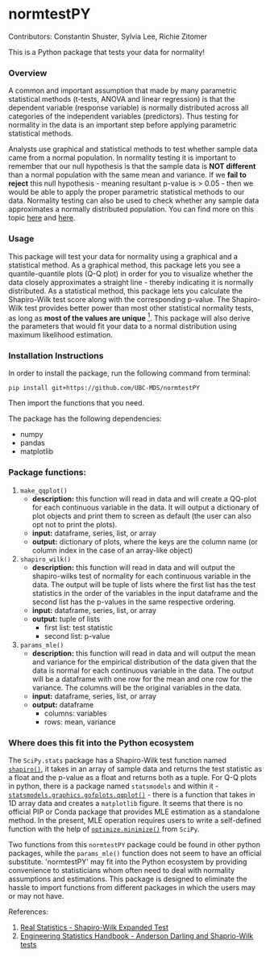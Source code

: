# normtestPY

Contributors: Constantin Shuster, Sylvia Lee, Richie Zitomer

This is a Python package that tests your data for normality!

### Overview    
A common and important assumption that made by many parametric statistical methods (t-tests, ANOVA and linear regression) is that the dependent variable (response variable) is normally distributed across all categories of the independent variables (predictors). Thus testing for normality in the data is an important step before applying parametric statistical methods.

Analysts use graphical and statistical methods to test whether sample data came from a normal population. In normality testing it is important to remember that our null hypothesis is that the sample data is **NOT different** than a normal population with the same mean and variance. If we **fail to reject** this null hypothesis - meaning resultant p-value is > 0.05 - then we would be able to apply the proper parametric statistical methods to our data. Normality testing can also be used to check whether any sample data approximates a normally distributed population. You can find more on this topic [here](https://www.ncbi.nlm.nih.gov/pmc/articles/PMC3693611/) and [here](http://webspace.ship.edu/pgmarr/Geo441/Lectures/Lec%205%20-%20Normality%20Testing.pdf).

### Usage

This package will test your data for normality using a graphical and a statistical method. As a graphical method, this package lets you see a quantile-quantile plots (Q-Q plot) in order for you to visualize whether the data closely approximates a straight line - thereby indicating it is normally distributed. As a statistical method, this package lets you calculate the Shapiro-Wilk test score along with the corresponding p-value. The Shapiro-Wilk test provides better power than most other statistical normality tests, as long as **most of the values are unique** [<sup>1</sup>](https://www.graphpad.com/guides/prism/7/statistics/index.htm?stat_choosing_a_normality_test.htm). This package will also derive the parameters that would fit your data to a normal distribution using maximum likelihood estimation.

### Installation Instructions
In order to install the package, run the following command from terminal:
```{bash}
pip install git+https://github.com/UBC-MDS/normtestPY
```
Then import the functions that you need.

The package has the following dependencies:
- numpy
- pandas
- matplotlib

### Package functions:  
1. `make_qqplot()`
    - **description:** this function will read in data and will create a QQ-plot for each continuous variable in the data. It will output a dictionary of plot objects and print them to screen as default (the user can also opt not to print the plots).
    - **input:** dataframe, series, list, or array
    - **output:** dictionary of plots, where the keys are the column name (or column index in the case of an array-like object)
2. `shapiro_wilk()`
    - **description:** this function will read in data and will output the shapiro-wilks test of normality for each continuous variable in the data. The output will be  tuple of lists where the first list has the test statistics in the order of the variables in the input dataframe and the second list has the p-values in the same respective ordering.   
    - **input:** dataframe, series, list, or array
    - **output:** tuple of lists
        - first list: test statistic
        - second list: p-value
3. `params_mle()`
    - **description:** this function will read in data and will output the mean and variance for the empirical distribution of the data given that the data is normal for each continuous variable in the data. The output will be a dataframe with one row for the mean and one row for the variance. The columns will be the original variables in the data.
    - **input:** dataframe, series, list, or array
    - **output:** dataframe
        - columns: variables
        - rows: mean, variance

### Where does this fit into the Python ecosystem

The `SciPy.stats` package has a Shapiro-Wilk test function named [`shapiro()`](https://docs.scipy.org/doc/scipy-0.19.1/reference/generated/scipy.stats.shapiro.html), it takes in an array of sample data and returns the test statistic as a float and the p-value as a float and returns both as a tuple. For Q-Q plots in python, there is a package named `statsmodels` and within it - [`statsmodels.graphics.gofplots.qqplot()`](https://www.statsmodels.org/dev/generated/statsmodels.graphics.gofplots.qqplot.html) - there is a function that takes in 1D array data and creates a `matplotlib` figure. It seems that there is no official PIP or Conda package that provides MLE estimation as a standalone method. In the present, MLE operation requires users to write a self-defined function with the help of [`optimize.minimize()`](https://docs.scipy.org/doc/scipy/reference/generated/scipy.optimize.minimize.html) from `SciPy`.

Two functions from this `normtestPY` package could be found in other python packages, while the `params_mle()` function does not seem to have an official substitute. 'normtestPY' may fit into the Python ecosystem by providing convenience to statisticians whom often need to deal with normality assumptions and estimations. This package is designed to eliminate the hassle to import functions from different packages in which the users may or may not have.

References:

1. [Real Statistics - Shapiro-Wilk Expanded Test](http://www.real-statistics.com/tests-normality-and-symmetry/statistical-tests-normality-symmetry/shapiro-wilk-expanded-test/)
2. [Engineering Statistics Handbook - Anderson Darling and Shaprio-Wilk tests](https://www.itl.nist.gov/div898/handbook/prc/section2/prc213.htm)
